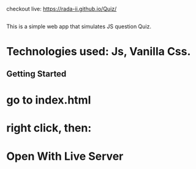 checkout live:
https://rada-ii.github.io/Quiz/
##
This is a simple web app that simulates JS question Quiz.

# Technologies used: Js, Vanilla Css.

## Getting Started
# go to index.html
# right click, then:
# Open With Live Server
